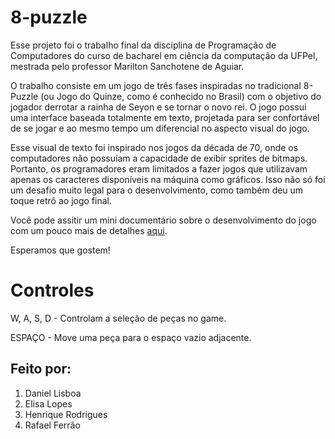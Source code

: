 # 8-puzzle

 Esse projeto foi o trabalho final da disciplina de Programação de Computadores do curso de bacharel em ciência da computação da UFPel, mestrada pelo professor Marilton Sanchotene de Aguiar.
 
 O trabalho consiste em um jogo de três fases inspiradas no tradicional 8-Puzzle (ou Jogo do Quinze, como é conhecido no Brasil) com o objetivo do jogador derrotar a rainha de Seyon e se tornar o novo rei. O jogo possui uma interface baseada totalmente em texto, projetada para ser confortável de se jogar e ao mesmo tempo um diferencial no aspecto visual do jogo.
 
 Esse visual de texto foi inspirado nos jogos da década de 70, onde os computadores não possuíam a capacidade de exibir sprites de bitmaps. Portanto, os programadores eram limitados a fazer jogos que utilizavam apenas os caracteres disponíveis na máquina como gráficos. Isso não só foi um desafio muito legal para o desenvolvimento, como também deu um toque retrô ao jogo final.
 
 Você pode assitir um mini documentário sobre o desenvolvimento do jogo com um pouco mais de detalhes [aqui](https://www.youtube.com/watch?v=UIjoTUqt1Y4).
 
 Esperamos que gostem!
 
 # Controles
 
 W, A, S, D - Controlam a seleção de peças no game.
 
 ESPAÇO - Move uma peça para o espaço vazio adjacente.
 
## Feito por:
 
  1. Daniel Lisboa
  2. Elisa Lopes
  3. Henrique Rodrigues
  4. Rafael Ferrão
